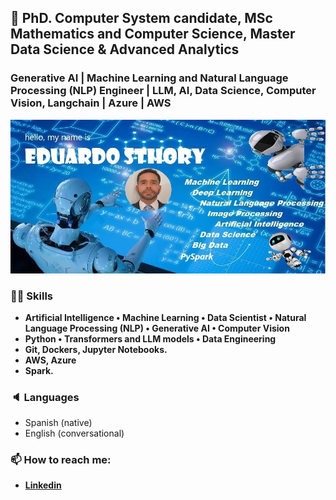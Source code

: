 <!--
**sthory/sthory** is a ✨ _special_ ✨ repository because its `README.md` (this file) appears on your GitHub profile.-->

## 🧔 PhD. Computer System candidate, MSc Mathematics and Computer Science, Master Data Science & Advanced Analytics
### Generative AI | Machine Learning and Natural Language Processing (NLP) Engineer | LLM, AI, Data Science, Computer Vision, Langchain | Azure | AWS

![image](https://github.com/sthory/images/blob/main/Linkedin5.jpg)

### 👨‍💻 Skills

- **Artificial Intelligence • Machine Learning • Data Scientist • Natural Language Processing (NLP) • Generative AI • Computer Vision**
- **Python • Transformers and LLM models • Data Engineering**
- **Git, Dockers, Jupyter Notebooks.**
- **AWS, Azure**
- **Spark.**

### 🔈 Languages

- Spanish (native)
- English (conversational)

### 📫 How to reach me:

- **[Linkedin](https://www.linkedin.com/in/eduardosthory/)**
